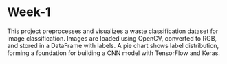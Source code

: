 # Week-1
This project preprocesses and visualizes a waste classification dataset for image classification. Images are loaded using OpenCV, converted to RGB, and stored in a DataFrame with labels. A pie chart shows label distribution, forming a foundation for building a CNN model with TensorFlow and Keras.
